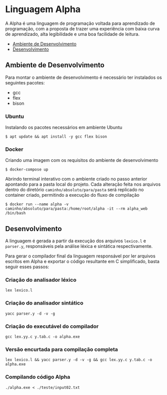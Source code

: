 # Linguagem Alpha

A Alpha é uma linguagem de programação voltada para aprendizado de programação, com a proposta de trazer uma experiência com baixa curva de aprendizado, alta legibilidade e uma boa facilidade de leitura.

- [Ambiente de Desenvolvimento](#ambiente-de-desenvolvimento)
- [Desenvolvimento](#desenvolvimento)

## Ambiente de Desenvolvimento

Para montar o ambiente de desenvolvimento é necessário ter instalados os seguintes pacotes:
- gcc 
- flex 
- bison

### Ubuntu

Instalando os pacotes necessários em ambiente Ubuntu
```
$ apt update && apt install -y gcc flex bison
```

### Docker

Criando uma imagem com os requisitos do ambiente de desenvolvimento

```
$ docker-compose up
```

Abrindo terminal interativo com o ambiente criado no passo anterior apontando para a pasta local do projeto. Cada alteração feita nos arquivos dentro do diretório `caminho/absoluto/para/pasta` será replicado no container criado, permitindo a execução do fluxo de compilação

```
$ docker run --name alpha -v caminho/absoluto/para/pasta:/home/root/alpha -it --rm alpha_web  /bin/bash
```

## Desenvolvimento

A linguagem é gerada a partir da execução dos arquivos `lexico.l` e `parser.y`, responsáveis pela análise léxica e sintática respectivamente.

Para gerar o compilador final da linguagem responsável por ler arquivos escritos em Alpha e exportar o código resultante em C simplificado, basta seguir esses passos:

### Criação do analisador léxico

```
lex lexico.l
```

### Criação do analisador sintático

```
yacc parser.y -d -v -g
```

### Criação do executável do compilador 
 
```
gcc lex.yy.c y.tab.c -o alpha.exe
```

### Versão encurtada para compilação completa

```
lex lexico.l && yacc parser.y -d -v -g && gcc lex.yy.c y.tab.c -o alpha.exe
```

### Compilando código Alpha

```
./alpha.exe < ./teste/input02.txt
```
